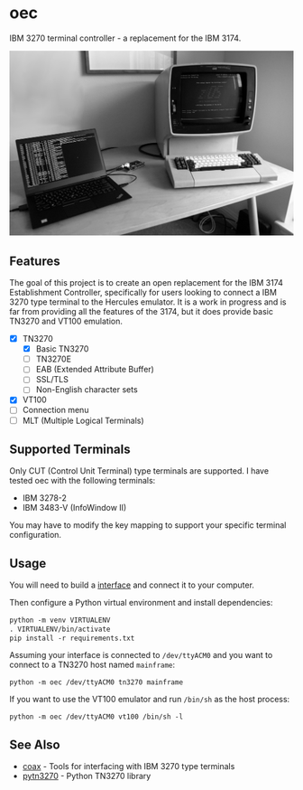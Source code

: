# oec

IBM 3270 terminal controller - a replacement for the IBM 3174.

![IBM 3278 terminal and oec](.images/hero.jpg)

## Features

The goal of this project is to create an open replacement for the IBM 3174 Establishment Controller, specifically for users looking to connect a IBM 3270 type terminal to the Hercules emulator. It is a work in progress and is far from providing all the features of the 3174, but it does provide basic TN3270 and VT100 emulation.

  - [x] TN3270
      - [x] Basic TN3270
      - [ ] TN3270E
      - [ ] EAB (Extended Attribute Buffer)
      - [ ] SSL/TLS
      - [ ] Non-English character sets
  - [x] VT100
  - [ ] Connection menu
  - [ ] MLT (Multiple Logical Terminals)

## Supported Terminals

Only CUT (Control Unit Terminal) type terminals are supported. I have tested oec with the following terminals:

  * IBM 3278-2
  * IBM 3483-V (InfoWindow II)

You may have to modify the key mapping to support your specific terminal configuration.

## Usage

You will need to build a [interface](https://github.com/lowobservable/coax) and connect it to your computer.

Then configure a Python virtual environment and install dependencies:

```
python -m venv VIRTUALENV
. VIRTUALENV/bin/activate
pip install -r requirements.txt
```

Assuming your interface is connected to `/dev/ttyACM0` and you want to connect to a TN3270 host named `mainframe`:

```
python -m oec /dev/ttyACM0 tn3270 mainframe
```

If you want to use the VT100 emulator and run `/bin/sh` as the host process:

```
python -m oec /dev/ttyACM0 vt100 /bin/sh -l
```

## See Also

* [coax](https://github.com/lowobservable/coax) - Tools for interfacing with IBM 3270 type terminals
* [pytn3270](https://github.com/lowobservable/pytn3270) - Python TN3270 library
